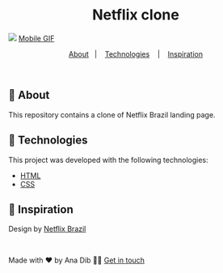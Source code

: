<h1 align="center">
 Netflix clone
</h1>

![](https://github.com/anadib/netflix-landing-page-clone/blob/main/gifs/netflixDesktop.gif?raw=true)
[Mobile GIF](https://github.com/anadib/netflix-landing-page-clone/blob/main/gifs/netflixMobile.gif?raw=true)

<p align="center">
  <a href="#page_with_curl-about">About</a>&nbsp;&nbsp;&nbsp;|&nbsp;&nbsp;&nbsp;
  <a href="#hammer-technologies">Technologies</a>
  &nbsp;&nbsp;&nbsp;|&nbsp;&nbsp;&nbsp;
  <a href="#thought_balloon-inspiration">Inspiration</a>
</p>

</br>

## :page_with_curl: About

This repository contains a clone of Netflix Brazil landing page. 

## :hammer: Technologies

This project was developed with the following technologies:

- [HTML](https://www.w3schools.com/html/)
- [CSS](https://www.w3schools.com/css/)

## :thought_balloon: Inspiration

Design by [Netflix Brazil](https://www.netflix.com/br/)

</br>

Made with ❤️ by Ana Dib 👋🏻 [Get in touch](https://github.com/anadib)

